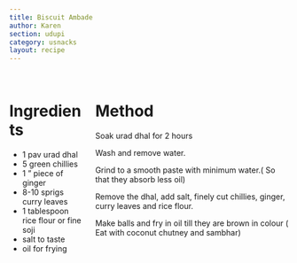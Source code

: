 ```yaml
---
title: Biscuit Ambade
author: Karen
section: udupi
category: usnacks
layout: recipe
---
```


<br>
<div class='columns'> <div class='column is-one-third p-3' markdown='1'>

# Ingredients

* 1 pav urad dhal
* 5 green chillies
* 1 ” piece of ginger
* 8-10 sprigs curry leaves
* 1 tablespoon rice flour or fine soji
* salt to taste
* oil for frying

</div> <div class='column is-two-thirds p-3' markdown='1'>

# Method

Soak urad dhal for 2 hours

Wash and remove water.

Grind to a smooth paste with minimum water.( So that they absorb less oil)

Remove the dhal, add salt, finely cut chillies, ginger, curry leaves and rice flour.

Make balls and fry in oil till they are brown in colour ( Eat with coconut chutney and sambhar)
 

</div> </div>